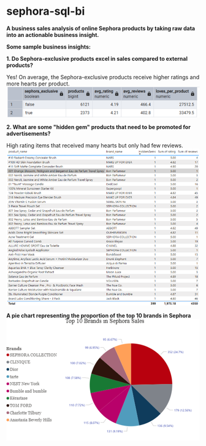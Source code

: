 # sephora-sql-bi
**A business sales analysis of online Sephora products by taking raw data into an actionable business insight.**




**Some sample business insights:**

**1. Do Sephora-exclusive products excel in sales compared to external products?**

   Yes! On average, the Sephora-exclusive products receive higher ratings and more hearts per product.
![Alt_text](KakaoTalk_20250901_181910168.png)


**2. What are some "hidden gem" products that need to be promoted for advertisements?**

   High rating items that received many hearts but only had few reviews.
![Alt_text](KakaoTalk_20250902_110110266.png)



**A pie chart representing the proportion of the top 10 brands in Sephora**
![Alt_text](KakaoTalk_20250902_114848783.png)
